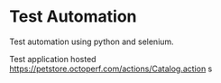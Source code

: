 # Test Automation
Test automation using python and selenium.

Test application hosted 
https://petstore.octoperf.com/actions/Catalog.action s